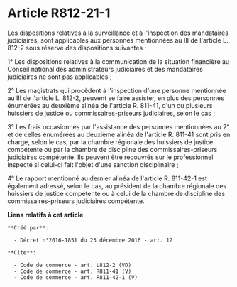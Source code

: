 # Article R812-21-1

Les dispositions relatives à la surveillance et à l'inspection des mandataires judiciaires, sont applicables aux personnes
mentionnées au III de l'article L. 812-2 sous réserve des dispositions suivantes : 

1° Les dispositions relatives à la communication de la situation financière au Conseil national des administrateurs
judiciaires et des mandataires judiciaires ne sont pas applicables ; 

2° Les magistrats qui procèdent à l'inspection d'une personne mentionnée au III de l'article L. 812-2, peuvent se faire
assister, en plus des personnes énumérées au deuxième alinéa de l'article R. 811-41, d'un ou plusieurs huissiers de justice
ou commissaires-priseurs judiciaires, selon le cas ; 

3° Les frais occasionnés par l'assistance des personnes mentionnées au 2° et de celles énumérées au deuxième alinéa de
l'article R. 811-41 sont pris en charge, selon le cas, par la chambre régionale des huissiers de justice compétente ou par la
chambre de discipline des commissaires-priseurs judiciaires compétente. Ils peuvent être recouvrés sur le professionnel
inspecté si celui-ci fait l'objet d'une sanction disciplinaire ; 

4° Le rapport mentionné au dernier alinéa de l'article R. 811-42-1 est également adressé, selon le cas, au président de la
chambre régionale des huissiers de justice compétente ou à celui de la chambre de discipline des commissaires-priseurs
judiciaires compétente.

**Liens relatifs à cet article**

	**Créé par**:

	  - Décret n°2016-1851 du 23 décembre 2016 - art. 12

	**Cite**:

	  - Code de commerce - art. L812-2 (VD)
	  - Code de commerce - art. R811-41 (V)
	  - Code de commerce - art. R811-42-1 (V)
